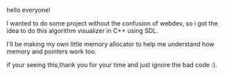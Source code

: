 hello everyone!

I wanted to do some project without the confusion of webdev, so i got the idea to do this algorithm visualizer in C++ using SDL.

I'll be making my own little memory allocator to help me understand how memory and pointers work too.

if your seeing this,thank you for your time and just ignore the bad code :).
